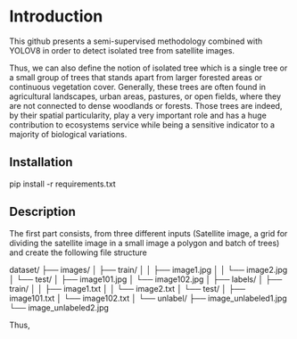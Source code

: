 # Introduction

This github presents a semi-supervised methodology combined with YOLOV8 in order to detect isolated tree from satellite images.

Thus, we can also define the notion of isolated tree which is a single tree or a small group of trees that stands apart from larger forested areas or continuous vegetation cover. Generally, these trees are often found in agricultural landscapes, urban areas, pastures, or open fields, where they are not connected to dense woodlands or forests. Those trees are indeed, by their spatial particularity, play a very important role and has a huge contribution to ecosystems service while being a sensitive indicator to a majority of biological variations.


## Installation

pip install -r requirements.txt

## Description

The first part consists, from three different inputs (Satellite image, a grid for dividing the satellite image in a small image a polygon and batch of trees) and create the following file structure 


dataset/
   ├── images/
   │   ├── train/
   │   │   ├── image1.jpg
   │   │   └── image2.jpg
   │   └── test/
   │       ├── image101.jpg
   │       └── image102.jpg
   │
   ├── labels/
   │   ├── train/
   │   │   ├── image1.txt
   │   │   └── image2.txt
   │   └── test/
   │       ├── image101.txt
   │       └── image102.txt
   │
   └── unlabel/
       ├── image_unlabeled1.jpg
       └── image_unlabeled2.jpg


Thus, 


